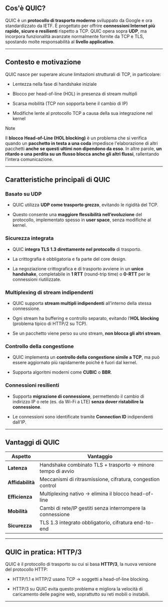 
## **Cos'è QUIC?**

QUIC è un **protocollo di trasporto moderno** sviluppato da Google e ora standardizzato da IETF. È progettato per offrire **connessioni Internet più rapide, sicure e resilienti** rispetto a TCP. QUIC opera sopra **UDP**, ma incorpora funzionalità avanzate normalmente fornite da TCP e TLS, spostando molte responsabilità al **livello applicativo**.

---

## **Contesto e motivazione**

QUIC nasce per superare alcune limitazioni strutturali di TCP, in particolare:

- Lentezza nella fase di handshake iniziale
    
- Blocco per head-of-line (HOL) in presenza di stream multipli
    
- Scarsa mobilità (TCP non sopporta bene il cambio di IP)
    
- Modifiche lente al protocollo TCP a causa della sua integrazione nel kernel


> [!NOTE] 
> Il **blocco Head-of-Line (HOL blocking)** è un problema che si verifica quando un **pacchetto in testa a una coda** impedisce l'elaborazione di altri pacchetti **anche se questi ultimi non dipendono da esso**. In altre parole, **un ritardo o una perdita su un flusso blocca anche gli altri flussi**, rallentando l'intera comunicazione.

---

## **Caratteristiche principali di QUIC**

###  **Basato su UDP**

- QUIC utilizza **UDP come trasporto grezzo**, evitando le rigidità del TCP.
    
- Questo consente una **maggiore flessibilità nell’evoluzione** del protocollo, implementato spesso in **user space**, senza modifiche al kernel.


### **Sicurezza integrata**

- QUIC **integra TLS 1.3 direttamente nel protocollo** di trasporto.
    
- La crittografia è obbligatoria e fa parte del core design.
    
- La negoziazione crittografica e di trasporto avviene in un **unico handshake**, completabile in **1 RTT** (round-trip time) o **0-RTT** per le connessioni riutilizzate.


###  **Multiplexing di stream indipendenti**

- QUIC supporta **stream multipli indipendenti** all’interno della stessa connessione.
    
- Ogni stream ha buffering e controllo separato, evitando l’**HOL blocking** (problema tipico di HTTP/2 su TCP).
    
- Se un pacchetto viene perso su uno stream, **non blocca gli altri stream**.


### **Controllo della congestione**

- QUIC implementa un **controllo della congestione simile a TCP**, ma può essere aggiornato più rapidamente poiché è fuori dal kernel.
    
- Supporta algoritmi moderni come **CUBIC** o **BBR**.


### **Connessioni resilienti**

- Supporta **migrazione di connessione**, permettendo il cambio di indirizzo IP o rete (es. da Wi-Fi a LTE) **senza dover ristabilire la connessione**.
    
- Le connessioni sono identificate tramite **Connection ID** indipendenti dall’IP.


---

## **Vantaggi di QUIC**

| Aspetto          | Vantaggio                                                   |
| ---------------- | ----------------------------------------------------------- |
| **Latenza**      | Handshake combinato TLS + trasporto → minore tempo di avvio |
| **Affidabilità** | Meccanismi di ritrasmissione, cifratura, congestion control |
| **Efficienza**   | Multiplexing nativo → elimina il blocco head-of-line        |
| **Mobilità**     | Cambi di rete/IP gestiti senza interrompere la connessione  |
| **Sicurezza**    | TLS 1.3 integrato obbligatorio, cifratura end-to-end        |

---

## **QUIC in pratica: HTTP/3**

QUIC è il protocollo di trasporto su cui si basa **HTTP/3**, la nuova versione del protocollo HTTP:

- HTTP/1.1 e HTTP/2 usano TCP → soggetti a head-of-line blocking.
    
- HTTP/3 su QUIC evita questo problema e migliora la velocità di caricamento delle pagine web, soprattutto su reti mobili o instabili.


---